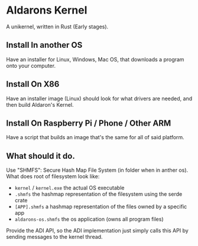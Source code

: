 # Aldarons Kernel
A unikernel, written in Rust (Early stages).

## Install In another OS
Have an installer for Linux, Windows, Mac OS, that downloads a program onto your computer.

## Install On X86
Have an installer image (Linux) should look for what drivers are needed, and then build Aldaron's Kernel.

## Install On Raspberry Pi / Phone / Other ARM
Have a script that builds an image that's the same for all of said platform.

## What should it do.
Use "SHMFS": Secure Hash Map File System (in folder when in anther os).  What does root of filesystem look like:
* `kernel` / `kernel.exe` the actual OS executable
* `.shmfs` the hashmap representation of the filesystem using the serde crate
* `[APP].shmfs` a hashmap representation of the files owned by a specific app
* `aldarons-os.shmfs` the os application (owns all program files)

Provide the ADI API, so the ADI implementation just simply calls this API by sending messages to the kernel thread.
